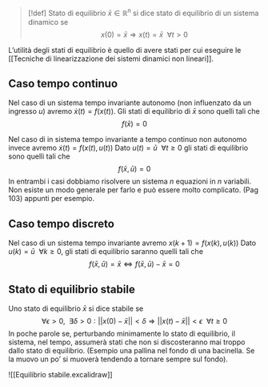 >[!def] Stato di equilibrio
>$\bar{x}\in \mathbb{R}^{n}$ si dice stato di equilibrio di un sistema dinamico se
>$$x(0)=\bar x\Rightarrow x(t)=\bar x\ \ \forall t>0$$

L’utilità degli stati di equilibrio è quello di avere stati per cui eseguire le [[Tecniche di linearizzazione dei sistemi dinamici non lineari]].
## Caso tempo continuo
Nel caso di un sistema tempo invariante autonomo (non influenzato da un ingresso $u$) avremo $\dot{x}(t)=f(x(t))$.
Gli stati di equilibrio di $\bar x$ sono quelli tali che $$f(\bar x)=0$$

Nel caso di in sistema tempo invariante a tempo continuo non autonomo invece avremo $\dot{x}(t)=f(x(t),u(t))$
Dato $u(t)=\bar{u}\ \ \forall t\ge 0$ gli stati di equilibrio sono quelli tali che $$f(\bar x,\bar u)=0$$
In entrambi i casi dobbiamo risolvere un sistema $n$ equazioni in $n$ variabili. Non esiste un modo generale per farlo e può essere molto complicato.
(Pag 103) appunti per esempio.
## Caso tempo discreto
Nel caso di un sistema tempo invariante avremo $x(k+1)=f(x(k),u(k))$
Dato $u(k)=\bar u\ \ \forall k\ge 0$, gli stati di equilibrio saranno quelli tali che
$$f(\bar x,\bar u)=\bar x\iff f(\bar x,\bar u)-\bar x=0$$
## Stato di equilibrio stabile
Uno stato di equilibrio $\bar x$ si dice stabile se
$$\forall \epsilon>0,\ \ \exists\delta>0:||x(0)-\bar x||<\delta\Rightarrow||x(t)-\bar x||<\epsilon\ \ \forall t\ge 0$$
In poche parole se, perturbando minimamente lo stato di equilibrio, il sistema, nel tempo, assumerà stati che non si discosteranno mai troppo dallo stato di equilibrio. (Esempio una pallina nel fondo di una bacinella. Se la muovo un po’ si muoverà tendendo a tornare sempre  sul fondo).

![[Equilibrio stabile.excalidraw]]












